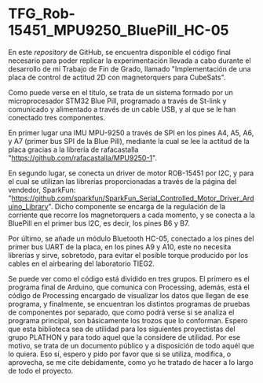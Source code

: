 # TFG_Rob-15451_MPU9250_BluePill_HC-05

En este _repository_ de GitHub, se encuentra disponible el código final necesario para poder replicar la experimentación llevada a cabo durante el desarrollo de mi Trabajo de Fin de Grado, llamado "Implementación de una placa de control de actitud 2D con magnetorquers para CubeSats".

Como puede verse en el título, se trata de un sistema formado por un microprocesador STM32 Blue Pill, programado a través de St-link y comunicado y alimentado a través de un cable USB, y al que se le han conectado tres componentes.

En primer lugar una IMU MPU-9250 a través de SPI en los pines A4, A5, A6, y A7 (primer bus SPI de la Blue Pill), mediante la cual se lee la actitud de la placa gracias a la librería de rafacastalla "https://github.com/rafacastalla/MPU9250-1".

En segundo lugar, se conecta un driver de motor ROB-15451 por I2C, y para el cual se utilizan las librerías proporcionadas a través de la página del vendedor, SparkFun: "https://github.com/sparkfun/SparkFun_Serial_Controlled_Motor_Driver_Arduino_Library". Dicho componente se encarga de la regulación de la corriente que recorre los magnetorquers a cada momento, y se conecta a la BluePill en el primer bus I2C, es decir, los pines B6 y B7.

Por último, se añade un módulo Bluetooth HC-05, conectado a los pines del primer bus UART de la placa, en los pines A9 y A10, este no necesita librerías y sirve, sobretodo, para evitar el posible torque producido por los cables en el airbearing del laboratorio TIEG2.

Se puede ver como el código está dividido en tres grupos. El primero es el programa final de Arduino, que comunica con Processing, además, está el código de Processing encargado de visualizar los datos que llegan de ese programa, y finalmente, se encuentran los distintos programas de pruebas de componentes por separado, que como podrá verse si se analiza el programa principal, son básicamente los trozos que lo conforman. Espero que esta biblioteca sea de utilidad para los siguientes proyectistas del grupo PLATHON y para todo aquel que la considere de utilidad. Por ese motivo, se trata de un documento público y a disposición de todo aquél que lo quiera. Eso sí, espero y pido por favor que si se utiliza, modifica, o aprovecha, se me cite debidamente, como yo he tratado de hacer a lo largo de todo el proyecto.
